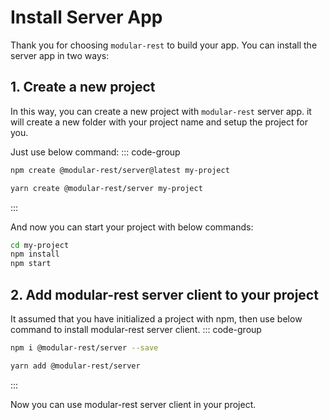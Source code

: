 # Install Server App
Thank you for choosing `modular-rest` to build your app. You can install the server app in two ways:

## 1. Create a new project
In this way, you can create a new project with `modular-rest` server app. it will create a new folder with your project name and setup the project for you.

Just use below command:
::: code-group
```sh [npm]
npm create @modular-rest/server@latest my-project
```

```sh [yarn]
yarn create @modular-rest/server my-project
```
:::

And now you can start your project with below commands:
```sh
cd my-project
npm install
npm start
```

## 2. Add modular-rest server client to your project
It assumed that you have initialized a project with npm, then use below command to install modular-rest server client.
::: code-group
```sh [npm]
npm i @modular-rest/server --save
```

```sh [yarn]
yarn add @modular-rest/server
```
:::

Now you can use modular-rest server client in your project.

<!--@include: @/server-client-ts/generative/functions/createRest.md#example-->